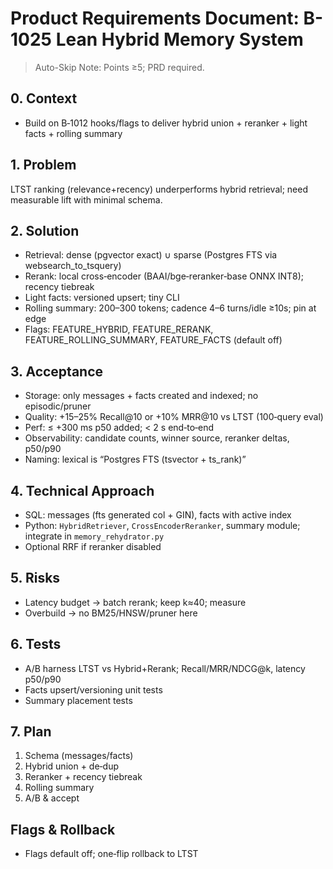 # Product Requirements Document: B-1025 Lean Hybrid Memory System
<!-- parent_backlog: B-1025 -->

> Auto-Skip Note: Points ≥5; PRD required.

## 0. Context
- Build on B‑1012 hooks/flags to deliver hybrid union + reranker + light facts + rolling summary

## 1. Problem
LTST ranking (relevance+recency) underperforms hybrid retrieval; need measurable lift with minimal schema.

## 2. Solution
- Retrieval: dense (pgvector exact) ∪ sparse (Postgres FTS via websearch_to_tsquery)
- Rerank: local cross‑encoder (BAAI/bge‑reranker‑base ONNX INT8); recency tiebreak
- Light facts: versioned upsert; tiny CLI
- Rolling summary: 200–300 tokens; cadence 4–6 turns/idle ≥10s; pin at edge
- Flags: FEATURE_HYBRID, FEATURE_RERANK, FEATURE_ROLLING_SUMMARY, FEATURE_FACTS (default off)

## 3. Acceptance
- Storage: only messages + facts created and indexed; no episodic/pruner
- Quality: +15–25% Recall@10 or +10% MRR@10 vs LTST (100‑query eval)
- Perf: ≤ +300 ms p50 added; < 2 s end‑to‑end
- Observability: candidate counts, winner source, reranker deltas, p50/p90
- Naming: lexical is “Postgres FTS (tsvector + ts_rank)”

## 4. Technical Approach
- SQL: messages (fts generated col + GIN), facts with active index
- Python: `HybridRetriever`, `CrossEncoderReranker`, summary module; integrate in `memory_rehydrator.py`
- Optional RRF if reranker disabled

## 5. Risks
- Latency budget → batch rerank; keep k≈40; measure
- Overbuild → no BM25/HNSW/pruner here

## 6. Tests
- A/B harness LTST vs Hybrid+Rerank; Recall/MRR/NDCG@k, latency p50/p90
- Facts upsert/versioning unit tests
- Summary placement tests

## 7. Plan
1) Schema (messages/facts)
2) Hybrid union + de‑dup
3) Reranker + recency tiebreak
4) Rolling summary
5) A/B & accept

## Flags & Rollback
- Flags default off; one‑flip rollback to LTST
